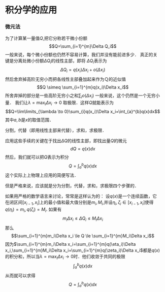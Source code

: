 # 积分学的应用



### 微元法
为了计算某一量值$Q$,把它分称若干微小份额
$$Q=\sum_{i=1}^{m}\Delta Q_i$$
一般来说，每个微小份额也仍然不容易计算，我们并没有能前进多少．
真正的关键是分离处微小份额$\Delta Q_i$的线性主部，即将
$\Delta Q_i$表示为
$$\Delta Q_i=q(x_i)\Delta x_i+o(\Delta x_i)$$
然后舍弃掉高阶无穷小而把各线性主部叠加起来作为Ｑ的近似值
$$Q \simeq \sum_{i=1}^{m}q(x_i)\Delta x_i$$
所舍弃掉的部分是一些高阶无穷小之和$\sum_{i}o(\Delta x_i)$
一般来说，这个仍然是一个无穷小量．
我们让$\lambda =\max_{i}\Delta x_i \to 0$ 取极限．这样$Q$就能表示为
$$Q=\lim\limits_{\lambda \to 0}\sum_{i}q(x_i)\Delta x_i=\int_{a}^{b}q(x)dx$$
其中$a,b$是$x$的取值范围．

分割，代替（即用线性主部来代替），求和，求极限．

应用这些手续的关键在于找出$\Delta Q$的线性主部，即找出量$Q$的微元
$$dQ=q(x)dx$$
然后，我们就可以把$Q$表示为积分
$$Q=\int_{a}^{b}q(x)dx$$
这个实际上上物理上应用的简便写法．

但是严格来说，应该就是分为分割，代替，求和，求极限四个步骤的．

如果用严格的数学语言来讨论，常常是这样认为的：
设$q(x)$是一个连续函数，它在闭区间$[x_{i-1},x_i]$上的最小值和最大值分别是$m_i,M_i$,并设$\eta_i,\zeta_i \in [x_{i-1},x_i]$使得$q(\eta_i)=m_i,q(\zeta_i)=M_i$.
如果有
$$m_i\Delta x_i \le \Delta Q_i \le M_i\Delta x_i$$
那么
$$\sum_{i=1}^{m}m_i\Delta x_i \le Q \le \sum_{i=1}^{m}M_i\Delta x_i$$
因为$\sum_{i=1}^{m}m_i\Delta x_i=\sum_{i=1}^{m}q(\eta_i)\Delta x_i,\sum_{i=1}^{m}M_i\Delta x_i=\sum_{i=1}^{m}q(\zeta_i)\Delta x_i$都是$q(x)$的积分和，所以当$\lambda =\max_{i}\Delta x_i \to 0$时．他们收敛于共同的极限
$$\int_{a}^{b}q(x)dx$$
从而就可以求得
$$Q=\int_{a}^{b}q(x)dx$$